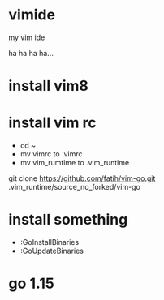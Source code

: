 # vimide
my vim ide

ha ha ha ha...

# install vim8

# install vim rc
+ cd ~
+ mv vimrc to .vimrc
+ mv vim_rumtime  to .vim_runtime 


git clone https://github.com/fatih/vim-go.git   .vim_runtime/source_no_forked/vim-go
# install something
+ :GoInstallBinaries
+ :GoUpdateBinaries

# go 1.15
